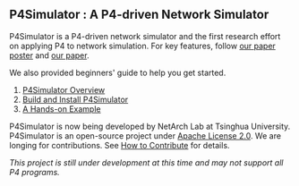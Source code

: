 ## P4Simulator : A P4-driven Network Simulator

P4Simulator is a P4-driven network simulator and the first research effort on applying P4 to network simulation. For key features, follow [our paper poster](https://github.com/kphf1995cm/P4Simulator/blob/master/ns4-poster.pdf) and [our paper](https://github.com/kphf1995cm/P4Simulator/blob/master/ns4-sosr.pdf).

We also provided beginners' guide to help you get started.

1. [P4Simulator Overview](https://github.com/kphf1995cm/P4Simulator/wiki/P4Simulator-Overview)
2. [Build and Install P4Simulator](https://github.com/kphf1995cm/P4Simulator-install)
3. [A Hands-on Example](https://github.com/kphf1995cm/P4Simulator/wiki/A-Hands-on-Example)

P4Simulator is now being developed by NetArch Lab at Tsinghua University. P4Simulator is an open-source project under [Apache License 2.0](https://github.com/ns-4/NS4/blob/master/License.md). We are longing for contributions. See [How to Contribute](https://github.com/kphf1995cm/P4Simulator/wiki/How-to-Contribute) for details.

*This project is still under development at this time and may not support all P4 programs.*
